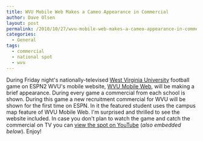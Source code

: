 ```yaml
---
title: WVU Mobile Web Makes a Cameo Appearance in Commercial
author: Dave Olsen
layout: post
permalink: /2010/10/27/wvu-mobile-web-makes-a-cameo-appearance-in-commercial
categories:
  - General
tags:
  - commercial
  - national spot
  - wvu
---
```

During Friday night's nationally-televised [West Virginia University][1] football game on ESPN2 WVU's mobile website, [WVU Mobile Web][2], will be making a brief appearance. During every game a commercial from each school is shown. During this game a new recruitment commercial for WVU will be shown for the first time on ESPN. In it the featured student uses the campus map feature of WVU Mobile Web. I'm surprised and thrilled to see the website included. In case you don't plan to watch the game and catch the commercial on TV you can [view the spot on YouTube][3] (*also embedded below*). Enjoy!

 [1]: http://www.wvu.edu/
 [2]: http://m.wvu.edu/
 [3]: http://www.youtube.com/watch?v=mkrDANwNOQ0